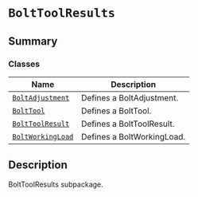 # `BoltToolResults`

<a id="summary"></a>

## Summary

### Classes

| Name | Description |
|---------------------------------------------------------------------------------------------------------------------------------------------|-----------------------------|
| [`BoltAdjustment`](BoltAdjustment.md#ansys.mechanical.stubs.v242.Ansys.ACT.Automation.Mechanical.Results.BoltToolResults.BoltAdjustment)    | Defines a BoltAdjustment.   |
| [`BoltTool`](BoltTool.md#ansys.mechanical.stubs.v242.Ansys.ACT.Automation.Mechanical.Results.BoltToolResults.BoltTool)                      | Defines a BoltTool.         |
| [`BoltToolResult`](BoltToolResult.md#ansys.mechanical.stubs.v242.Ansys.ACT.Automation.Mechanical.Results.BoltToolResults.BoltToolResult)    | Defines a BoltToolResult.   |
| [`BoltWorkingLoad`](BoltWorkingLoad.md#ansys.mechanical.stubs.v242.Ansys.ACT.Automation.Mechanical.Results.BoltToolResults.BoltWorkingLoad) | Defines a BoltWorkingLoad.  |

<a id="description"></a>

## Description

BoltToolResults subpackage.

<!-- !! processed by numpydoc !! -->

